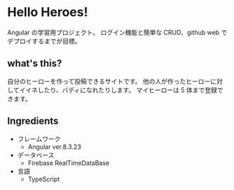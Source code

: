 # Hello Heroes!

Angular の学習用プロジェクト。
ログイン機能と簡単な CRUD、github web でデプロイするまでが目標。

## what's this?

自分のヒーローを作って投稿できるサイトです。
他の人が作ったヒーローに対してイイネしたり、バディになれたりします。
マイヒーローは 5 体まで登録できます。

## Ingredients

- フレームワーク
  - Angular ver.8.3.23
- データベース
  - Firebase RealTimeDataBase
- 言語
  - TypeScript
